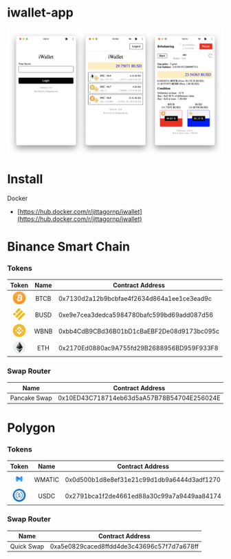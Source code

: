 # iwallet-app

![](./iwallet.png)

# Install

Docker
- [https://hub.docker.com/r/jittagornp/iwallet](https://hub.docker.com/r/jittagornp/iwallet)


# Binance Smart Chain

### Tokens

| Token | Name | Contract Address | 
|:-----:|:----:|------------------|
| <img src="./tokens/BTCB.png" width="30"/> | BTCB | 0x7130d2a12b9bcbfae4f2634d864a1ee1ce3ead9c | 
| <img src="./tokens/BUSD.png" width="30"/> | BUSD | 0xe9e7cea3dedca5984780bafc599bd69add087d56 | 
| <img src="./tokens/WBNB.png" width="30"/> | WBNB | 0xbb4CdB9CBd36B01bD1cBaEBF2De08d9173bc095c | 
| <img src="./tokens/ETH.png" width="30"/> | ETH | 0x2170Ed0880ac9A755fd29B2688956BD959F933F8 | 


### Swap Router

| Name | Contract Address | 
|:----:|------------------|
| Pancake Swap | 0x10ED43C718714eb63d5aA57B78B54704E256024E | 

# Polygon

### Tokens

| Token | Name | Contract Address | 
|:-----:|:----:|------------------|
| <img src="./tokens/WMATIC.png" width="30"/> | WMATIC | 0x0d500b1d8e8ef31e21c99d1db9a6444d3adf1270 | 
| <img src="./tokens/USDC.png" width="30"/> | USDC | 0x2791bca1f2de4661ed88a30c99a7a9449aa84174 | 

### Swap Router

| Name | Contract Address | 
|:----:|------------------|
| Quick Swap | 0xa5e0829caced8ffdd4de3c43696c57f7d7a678ff | 
